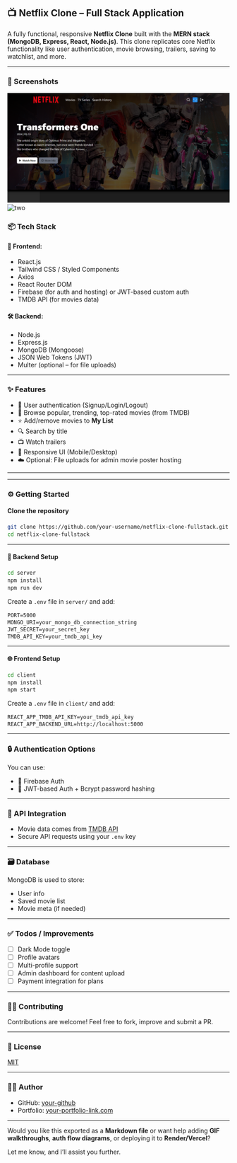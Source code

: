 

## 📺 Netflix Clone – Full Stack Application

A fully functional, responsive **Netflix Clone** built with the **MERN stack (MongoDB, Express, React, Node.js)**. This clone replicates core Netflix functionality like user authentication, movie browsing, trailers, saving to watchlist, and more.

---


### 📸 Screenshots
![one](./one.png)
![two](./two/png)




### 📦 Tech Stack

#### 🔧 Frontend:

* React.js
* Tailwind CSS / Styled Components
* Axios
* React Router DOM
* Firebase (for auth and hosting) or JWT-based custom auth
* TMDB API (for movies data)

#### 🛠 Backend:

* Node.js
* Express.js
* MongoDB (Mongoose)
* JSON Web Tokens (JWT)
* Multer (optional – for file uploads)

---

### ✨ Features

* 🔐 User authentication (Signup/Login/Logout)
* 🎥 Browse popular, trending, top-rated movies (from TMDB)
* ⭐ Add/remove movies to **My List**
* 🔍 Search by title
* 📺 Watch trailers
* 📱 Responsive UI (Mobile/Desktop)
* ☁️ Optional: File uploads for admin movie poster hosting

---



---

### ⚙️ Getting Started

#### Clone the repository

```bash
git clone https://github.com/your-username/netflix-clone-fullstack.git
cd netflix-clone-fullstack
```

---

#### 🔧 Backend Setup

```bash
cd server
npm install
npm run dev
```

Create a `.env` file in `server/` and add:

```env
PORT=5000
MONGO_URI=your_mongo_db_connection_string
JWT_SECRET=your_secret_key
TMDB_API_KEY=your_tmdb_api_key
```

---

#### 🌐 Frontend Setup

```bash
cd client
npm install
npm start
```

Create a `.env` file in `client/` and add:

```env
REACT_APP_TMDB_API_KEY=your_tmdb_api_key
REACT_APP_BACKEND_URL=http://localhost:5000
```

---

### 🔒 Authentication Options

You can use:

* 🔐 Firebase Auth
* 🔐 JWT-based Auth + Bcrypt password hashing

---

### 📡 API Integration

* Movie data comes from [TMDB API](https://www.themoviedb.org/documentation/api)
* Secure API requests using your `.env` key

---

### 🗃️ Database

MongoDB is used to store:

* User info
* Saved movie list
* Movie meta (if needed)

---

### ✅ Todos / Improvements

* [ ] Dark Mode toggle
* [ ] Profile avatars
* [ ] Multi-profile support
* [ ] Admin dashboard for content upload
* [ ] Payment integration for plans

---

### 🧑‍💻 Contributing

Contributions are welcome! Feel free to fork, improve and submit a PR.

---

### 📄 License

[MIT](LICENSE)

---

### 🙋‍♂️ Author

* GitHub: [your-github](https://github.com/AGUNAN)
* Portfolio: [your-portfolio-link.com](https://your-portfolio-link.com)

---

Would you like this exported as a **Markdown file** or want help adding **GIF walkthroughs**, **auth flow diagrams**, or deploying it to **Render/Vercel**?

Let me know, and I’ll assist you further.
